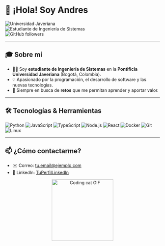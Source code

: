 <!--
**TuUsuarioGitHub/TuUsuarioGitHub** is a ✨ _work-in-progress_ ✨ repository
-->

# 👋 ¡Hola! Soy Andres

![Universidad Javeriana](https://img.shields.io/badge/Pontificia%20Universidad%20Javeriana-00539F?style=for-the-badge&logo=google-scholar&logoColor=white)  
![Estudiante de Ingeniería de Sistemas](https://img.shields.io/badge/Estudiante–Ingeniería%20de%20Sistemas-brightgreen?style=for-the-badge)  
![GitHub followers](https://img.shields.io/github/followers/Andres-devp?style=social)

---

## 🎓 Sobre mí

- 🙋‍♂️ Soy **estudiante de Ingeniería de Sistemas** en la **Pontificia Universidad Javeriana** (Bogotá, Colombia).  
- 💡 Apasionado por la programación, el desarrollo de software y las nuevas tecnologías.  
- 🚀 Siempre en busca de **retos** que me permitan aprender y aportar valor.  

---

## 🛠️ Tecnologías & Herramientas

<p>
  <img alt="Python" src="https://img.shields.io/badge/-Python-3776AB?style=for-the-badge&logo=python&logoColor=white" />
  <img alt="JavaScript" src="https://img.shields.io/badge/-JavaScript-F7DF1E?style=for-the-badge&logo=javascript&logoColor=black" />
  <img alt="TypeScript" src="https://img.shields.io/badge/-TypeScript-3178C6?style=for-the-badge&logo=typescript&logoColor=white" />
  <img alt="Node.js" src="https://img.shields.io/badge/-Node.js-339933?style=for-the-badge&logo=node.js&logoColor=white" />
  <img alt="React" src="https://img.shields.io/badge/-React-20232A?style=for-the-badge&logo=react&logoColor=61DAFB" />
  <img alt="Docker" src="https://img.shields.io/badge/-Docker-2496ED?style=for-the-badge&logo=docker&logoColor=white" />
  <img alt="Git" src="https://img.shields.io/badge/-Git-F05032?style=for-the-badge&logo=git&logoColor=white" />
  <img alt="Linux" src="https://img.shields.io/badge/-Linux-FCC624?style=for-the-badge&logo=linux&logoColor=black" />
</p>

---

## 📫 ¿Cómo contactarme?

- ✉️ Correo: [tu.email@ejemplo.com](mailto:andresdoncelmartinez@gmail.com)  
- 💼 LinkedIn: [TuPerfilLinkedIn]((https://www.linkedin.com/in/andres-doncel-5117a9367/))  


<p align="center">
  <img width="200" src="https://media.giphy.com/media/3o6ZtaO9BZHcOjmErm/giphy.gif" alt="Coding cat GIF" />
</p>
